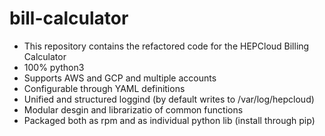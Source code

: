 # bill-calculator
* This repository contains the refactored code for the HEPCloud Billing Calculator
* 100% python3
* Supports AWS and GCP and multiple accounts
* Configurable through YAML definitions
* Unified and structured loggind (by default writes to /var/log/hepcloud)
* Modular desgin and librarizatio of common functions
* Packaged both as rpm and as individual python lib (install through pip)

